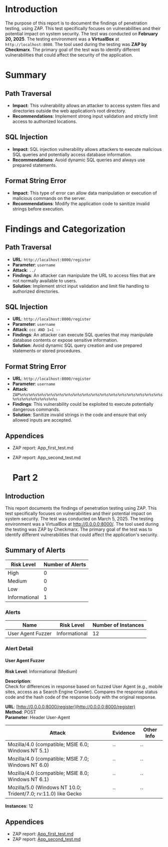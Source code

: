 # Introduction
The purpose of this report is to document the findings of penetration testing, using ZAP. This test specifically focuses on vulnerabilities and their potential impact on system security. The test was conducted on **February 20, 2025**. The testing environment was a **VirtualBox** at `http://localhost:8000`. The tool used during the testing was **ZAP by Checkmarx**. The primary goal of the test was to identify different vulnerabilities that could affect the security of the application.

# Summary
## Path Traversal
- **Impact**: This vulnerability allows an attacker to access system files and directories outside the web application’s root directory.
- **Recommendations**: Implement strong input validation and strictly limit access to authorized locations.

## SQL Injection
- **Impact**: SQL injection vulnerability allows attackers to execute malicious SQL queries and potentially access database information.
- **Recommendations**: Avoid dynamic SQL queries and always use prepared statements.

## Format String Error
- **Impact**: This type of error can allow data manipulation or execution of malicious commands on the server.
- **Recommendations**: Modify the application code to sanitize invalid strings before execution.

# Findings and Categorization
## Path Traversal  
- **URL**: `http://localhost:8000/register`  
- **Parameter**: `username`  
- **Attack**: `../`  
- **Findings**: An attacker can manipulate the URL to access files that are not normally available to users.  
- **Solution**: Implement strict input validation and limit file handling to authorized directories.  

## SQL Injection  
- **URL**: `http://localhost:8000/register`  
- **Parameter**: `username`  
- **Attack**: `ccc AND 1=1 --`  
- **Findings**: An attacker can execute SQL queries that may manipulate database contents or expose sensitive information.  
- **Solution**: Avoid dynamic SQL query creation and use prepared statements or stored procedures.  

## Format String Error  
- **URL**: `http://localhost:8000/register`  
- **Parameter**: `username`  
- **Attack**: `ZAP%n%s%n%s%n%s%n%s%n%s%n%s%n%s%n%s%n%s%n%s%n%s%n%s%n%s%n%s%n%s%n%s%n%s%n%s%n%s%n%s%n%s`  
- **Findings**: This vulnerability could be exploited to execute potentially dangerous commands.  
- **Solution**: Sanitize invalid strings in the code and ensure that only allowed inputs are accepted.
## Appendices
- ZAP report: App_first_test.md
- ZAP report: App_second_test.md

  # Part 2

## Introduction

This report documents the findings of penetration testing using ZAP. This test specifically focuses on vulnerabilities and their potential impact on system security. The test was conducted on March 5, 2025. The testing environment was a VirtualBox at http://0.0.0.0:8000/. The tool used during the testing was ZAP by Checkmarx. The primary goal of the test was to identify different vulnerabilities that could affect the application's security.

## Summary of Alerts

| Risk Level   | Number of Alerts |
|--------------|------------------|
| High         | 0                |
| Medium       | 0                |
| Low          | 0                |
| Informational| 1                |

### Alerts

| Name              | Risk Level   | Number of Instances |
|-------------------|--------------|---------------------|
| User Agent Fuzzer | Informational| 12                  |

### Alert Detail

#### User Agent Fuzzer 
**Risk Level**: Informational (Medium)

**Description**:  
Check for differences in response based on fuzzed User Agent (e.g., mobile sites, access as a Search Engine Crawler). Compares the response status code and the hash code of the response body with the original response.

**URL**: [http://0.0.0.0:8000/register](http://0.0.0.0:8000/register)  
**Method**: POST  
**Parameter**: Header User-Agent  

| Attack                                                                 | Evidence | Other Info |
|------------------------------------------------------------------------|----------|------------|
| Mozilla/4.0 (compatible; MSIE 6.0; Windows NT 5.1)                     | ``       | ``         |
| Mozilla/4.0 (compatible; MSIE 7.0; Windows NT 6.0)                     | ``       | ``         |
| Mozilla/4.0 (compatible; MSIE 8.0; Windows NT 6.1)                     | ``       | ``         |
| Mozilla/5.0 (Windows NT 10.0; Trident/7.0; rv:11.0) like Gecko          | ``       | ``         |

**Instances**: 12

## Appendices

- ZAP report: [App_first_test.md](App_first_test.md)
- ZAP report: [App_second_test.md](App_second_test.md)
